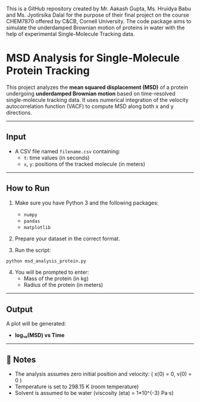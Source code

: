 This is a GitHub repository created by Mr. Aakash Gupta, Ms. Hruidya Babu and Ms. Jyotirsika Dalal for the purpose of their final project on the course CHEM7870 offered by C&amp;CB, Cornell University. The code package aims to simulate the underdamped Brownian motion of proteins in water with the help of experimental Single-Molecule Tracking data.

# MSD Analysis for Single-Molecule Protein Tracking

This project analyzes the **mean squared displacement (MSD)** of a protein undergoing **underdamped Brownian motion** based on time-resolved single-molecule tracking data. It uses numerical integration of the velocity autocorrelation function (VACF) to compute MSD along both x and y directions.

---

## Input

- A CSV file named `filename.csv` containing:
  - `t`: time values (in seconds)
  - `x`, `y`: positions of the tracked molecule (in meters)

---

## How to Run

1. Make sure you have Python 3 and the following packages:
   - `numpy`
   - `pandas`
   - `matplotlib`

2. Prepare your dataset in the correct format.

3. Run the script:

```bash
python msd_analysis_protein.py
```

4. You will be prompted to enter:
   - Mass of the protein (in kg)
   - Radius of the protein (in meters)

---

## Output

A plot will be generated:

- **log₁₀(MSD) vs Time**

---

## 📌 Notes

- The analysis assumes zero initial position and velocity: \( x(0) = 0, v(0) = 0 \)
- Temperature is set to 298.15 K (room temperature)
- Solvent is assumed to be water (viscosity (eta) = 1*10^{-3} Pa·s)
